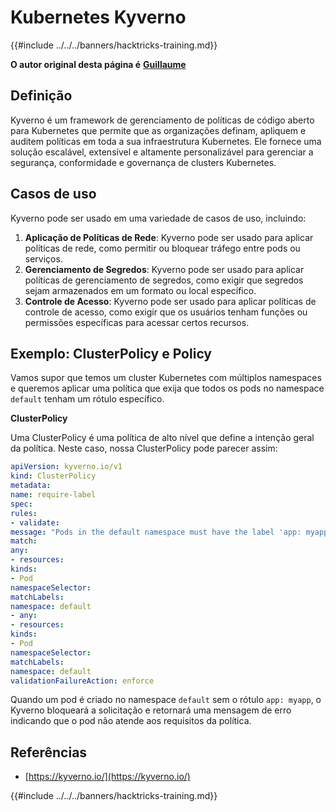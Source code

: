 # Kubernetes Kyverno

{{#include ../../../banners/hacktricks-training.md}}

**O autor original desta página é** [**Guillaume**](https://www.linkedin.com/in/guillaume-chapela-ab4b9a196)

## Definição

Kyverno é um framework de gerenciamento de políticas de código aberto para Kubernetes que permite que as organizações definam, apliquem e auditem políticas em toda a sua infraestrutura Kubernetes. Ele fornece uma solução escalável, extensível e altamente personalizável para gerenciar a segurança, conformidade e governança de clusters Kubernetes.

## Casos de uso

Kyverno pode ser usado em uma variedade de casos de uso, incluindo:

1. **Aplicação de Políticas de Rede**: Kyverno pode ser usado para aplicar políticas de rede, como permitir ou bloquear tráfego entre pods ou serviços.
2. **Gerenciamento de Segredos**: Kyverno pode ser usado para aplicar políticas de gerenciamento de segredos, como exigir que segredos sejam armazenados em um formato ou local específico.
3. **Controle de Acesso**: Kyverno pode ser usado para aplicar políticas de controle de acesso, como exigir que os usuários tenham funções ou permissões específicas para acessar certos recursos.

## **Exemplo: ClusterPolicy e Policy**

Vamos supor que temos um cluster Kubernetes com múltiplos namespaces e queremos aplicar uma política que exija que todos os pods no namespace `default` tenham um rótulo específico.

**ClusterPolicy**

Uma ClusterPolicy é uma política de alto nível que define a intenção geral da política. Neste caso, nossa ClusterPolicy pode parecer assim:
```yaml
apiVersion: kyverno.io/v1
kind: ClusterPolicy
metadata:
name: require-label
spec:
rules:
- validate:
message: "Pods in the default namespace must have the label 'app: myapp'"
match:
any:
- resources:
kinds:
- Pod
namespaceSelector:
matchLabels:
namespace: default
- any:
- resources:
kinds:
- Pod
namespaceSelector:
matchLabels:
namespace: default
validationFailureAction: enforce
```
Quando um pod é criado no namespace `default` sem o rótulo `app: myapp`, o Kyverno bloqueará a solicitação e retornará uma mensagem de erro indicando que o pod não atende aos requisitos da política.

## Referências

* [https://kyverno.io/](https://kyverno.io/)



{{#include ../../../banners/hacktricks-training.md}}
